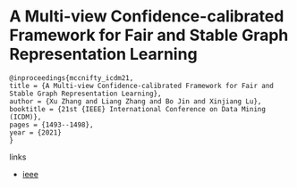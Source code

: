 # A Multi-view Confidence-calibrated Framework for Fair and Stable Graph Representation Learning

```
@inproceedings{mccnifty_icdm21,
title = {A Multi-view Confidence-calibrated Framework for Fair and Stable Graph Representation Learning},
author = {Xu Zhang and Liang Zhang and Bo Jin and Xinjiang Lu},
booktitle = {21st {IEEE} International Conference on Data Mining (ICDM)},
pages = {1493--1498},
year = {2021}
}
```

links
- [ieee](https://ieeexplore.ieee.org/document/9679093)
